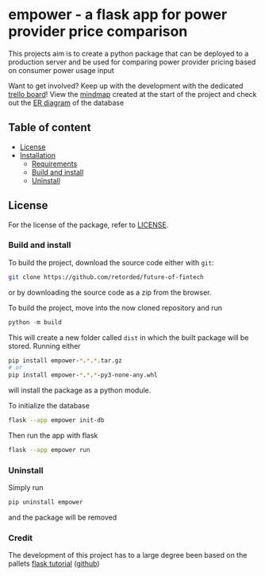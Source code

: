 # empower - a flask app for power provider price comparison

This projects aim is to create a python package that can be deployed to a 
production server and be used for comparing power provider pricing
based on consumer power usage input

Want to get involved? Keep up with the development with the dedicated [trello board](https://trello.com/invite/b/05b6QJpn/ATTIb4c521403918a7d8d30e2f71dbb7a1a46A4900F9/empower)!
View the [mindmap](https://atlas.mindmup.com/2023/04/6a85d050e00b11eda5ea1b2a97c72641/empower_mindmap/index.html) created at the start of the project and check out the
[ER diagram](https://drawsql.app/teams/tords-teeem/diagrams/future-of-fintech) of the database



## Table of content
  * [License](#license)
  * [Installation](#installation)
    * [Requirements](#requirements)
    * [Build and install](#build-and-install)
    * [Uninstall](#uninstall)


## License
For the license of the package, refer to [LICENSE](LICENSE).


### Build and install
To build the project, download the source code either with `git`:
```sh
git clone https://github.com/retorded/future-of-fintech
```
or by downloading the source code as a zip from the browser.

To build the project, move into the now cloned repository and run 
```py
python -m build
```
This will create a new folder called `dist` in which the built package will be stored.
Running either
```sh
pip install empower-*.*.*.tar.gz  
# or 
pip install empower-*.*.*-py3-none-any.whl
```
will install the package as a python module.

To initialize the database
```sh
flask --app empower init-db
```

Then run the app with flask
```sh
flask --app empower run
```

### Uninstall
Simply run
```sh
pip uninstall empower
```
and the package will be removed


### Credit

The development of this project has to a large degree been based on the pallets [flask tutorial](https://flask.palletsprojects.com/en/2.2.x/tutorial/) ([github](https://github.com/pallets/flask/))